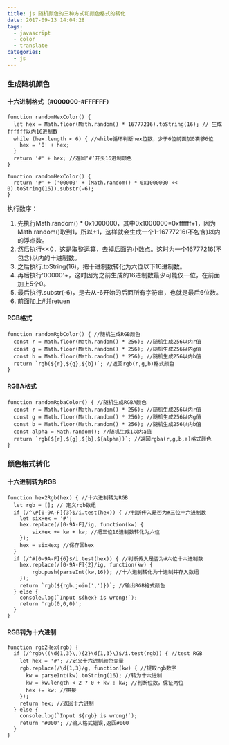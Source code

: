 ```yaml
---
title: js 随机颜色的三种方式和颜色格式的转化
date: 2017-09-13 14:04:28
tags:
  - javascript
  - color
  - translate
categories: 
  - js
---
```


### 生成随机颜色

#### 十六进制格式（#000000-#FFFFFF）

```
function randomHexColor() {
  let hex = Math.floor(Math.random() * 16777216).toString(16); // 生成ffffff以内16进制数
  while (hex.length < 6) { //while循环判断hex位数，少于6位前面加0凑够6位
    hex = '0' + hex;
  }
  return '#' + hex; //返回‘#’开头16进制颜色
}
```

```
function randomHexColor() { 
  return '#' + ('00000' + (Math.random() * 0x1000000 << 0).toString(16)).substr(-6);
}
```
执行数序：
1. 先执行Math.random() * 0x1000000，其中0x1000000=0xffffff+1，因为Math.random()取到1，所以+1，这样就会生成一个1-16777216(不包含)以内的浮点数。
2. 然后执行<<0，这是取整运算，去掉后面的小数点。这时为一个16777216(不包含)以内的十进制数。
3. 之后执行.toString(16)，把十进制数转化为六位以下16进制数。
4. 再后执行'00000'+，这时因为之前生成的16进制数最少可能仅一位，在前面加上5个0。
5. 最后执行.substr(-6)，是去从-6开始的后面所有字符串，也就是最后6位数。
6. 前面加上#并retuen

#### RGB格式

```
function randomRgbColor() { //随机生成RGB颜色
  const r = Math.floor(Math.random() * 256); //随机生成256以内r值
  const g = Math.floor(Math.random() * 256); //随机生成256以内g值
  const b = Math.floor(Math.random() * 256); //随机生成256以内b值
  return `rgb(${r},${g},${b})`; //返回rgb(r,g,b)格式颜色
}
```

#### RGBA格式

```
function randomRgbaColor() { //随机生成RGBA颜色
  const r = Math.floor(Math.random() * 256); //随机生成256以内r值
  const g = Math.floor(Math.random() * 256); //随机生成256以内g值
  const b = Math.floor(Math.random() * 256); //随机生成256以内b值
  const alpha = Math.random(); //随机生成1以内a值
  return `rgb(${r},${g},${b},${alpha})`; //返回rgba(r,g,b,a)格式颜色
}
```

### 颜色格式转化

#### 十六进制转为RGB

```
function hex2Rgb(hex) { //十六进制转为RGB
  let rgb = []; // 定义rgb数组
  if (/^\#[0-9A-F]{3}$/i.test(hex)) { //判断传入是否为#三位十六进制数
    let sixHex = '#';
    hex.replace(/[0-9A-F]/ig, function(kw) {
        sixHex += kw + kw; //把三位16进制数转化为六位
    });
    hex = sixHex; //保存回hex
  }
  if (/^#[0-9A-F]{6}$/i.test(hex)) { //判断传入是否为#六位十六进制数
    hex.replace(/[0-9A-F]{2}/ig, function(kw) {
        rgb.push(parseInt(kw,16)); //十六进制转化为十进制并存入数组
    });
    return `rgb(${rgb.join(',')})`; //输出RGB格式颜色
  } else {
    console.log(`Input ${hex} is wrong!`);
    return 'rgb(0,0,0)';
  }
}
```

#### RGB转为十六进制

```
function rgb2Hex(rgb) {
  if (/^rgb\((\d{1,3}\,){2}\d{1,3}\)$/i.test(rgb)) { //test RGB
    let hex = '#'; //定义十六进制颜色变量
    rgb.replace(/\d{1,3}/g, function(kw) { //提取rgb数字
      kw = parseInt(kw).toString(16); //转为十六进制
      kw = kw.length < 2 ? 0 + kw : kw; //判断位数，保证两位
      hex += kw; //拼接
    });
    return hex; //返回十六进制
  } else {
    console.log(`Input ${rgb} is wrong!`);
    return '#000'; //输入格式错误,返回#000
  }
}
```